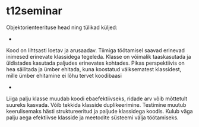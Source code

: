 # t12seminar

Objektorienteerituse head ning tülikad küljed:

+
Kood on lihtsasti loetav ja arusaadav.
Tiimiga töötamisel saavad erinevad inimesed erinevate klassidega tegeleda. 
Klasse on võimalik taaskasutada ja üldistades kasutada paljudes erinevates kohtades.
Pikas perspektiivis on hea säilitada ja ümber ehitada, kuna koostatud väiksematest klassidest, mille ümber ehitamine ei lõhu tervet koodibaasi

-
Liiga palju klasse muudab koodi ebaefektiivseks, ridade arv võib mõttetult suureks kasvada.
Võib tekkida klasside duplikeerimine.
Testimine muutub keerulisemaks hästi struktureeritud ja paljude klassidega koodis.
Kulub väga palju aega efektiivse klasside ja meetodite süsteemi välja töötamiseks.